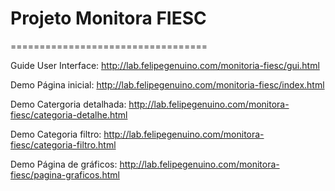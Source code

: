 <h1> Projeto Monitora FIESC</h1>
==================================

<p>Guide User Interface:		
<a target="_blank" href="http://lab.felipegenuino.com/monitora-fiesc/gui.html">  				http://lab.felipegenuino.com/monitoria-fiesc/gui.html </a> </p>

<p>Demo Página inicial: 		
<a target="_blank" href="http://lab.felipegenuino.com/monitora-fiesc/index.html">				http://lab.felipegenuino.com/monitoria-fiesc/index.html </a> </p>

<p>Demo Catergoria detalhada: 	
<a target="_blank" href="http://lab.felipegenuino.com/monitora-fiesc/categoria-detalhe.html">	http://lab.felipegenuino.com/monitora-fiesc/categoria-detalhe.html </a> </p>

<p>Demo Categoria filtro: 		
<a target="_blank" href="http://lab.felipegenuino.com/monitora-fiesc/categoria-filtro.html">	http://lab.felipegenuino.com/monitora-fiesc/categoria-filtro.html </a> </p>

<p>Demo Página de gráficos: 	<a target="_blank" href="http://lab.felipegenuino.com/monitora-fiesc/pagina-graficos.html">		http://lab.felipegenuino.com/monitora-fiesc/pagina-graficos.html </a> </p>
 


